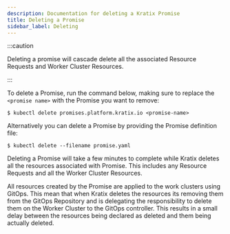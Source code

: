 ```yaml
---
description: Documentation for deleting a Kratix Promise
title: Deleting a Promise
sidebar_label: Deleting
---
```


:::caution

Deleting a promise will cascade delete all the associated Resource Requests and Worker Cluster Resources.

:::

To delete a Promise, run the command below, making sure to replace the
`<promise name>` with the Promise you want to remove:

```shell-session
$ kubectl delete promises.platform.kratix.io <promise-name>
```

Alternatively you can delete a Promise by providing the Promise definition file:

```shell-session
$ kubectl delete --filename promise.yaml
```

Deleting a Promise will take a few minutes to complete while Kratix deletes all the
resources associated with Promise. This includes any Resource Requests and all the
Worker Cluster Resources.

All resources created by the Promise are applied to the work clusters using GitOps.
This mean that when Kratix deletes the resources its removing them from the GitOps Repository and
is delegating the responsibility to delete them on the Worker Cluster to the GitOps
controller. This results in a small delay between the resources being declared
as deleted and them being actually deleted.
